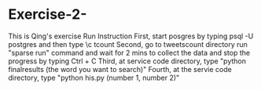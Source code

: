 # Exercise-2-
This is Qing's exercise
Run Instruction
First, start posgres by typing psql -U postgres and then type \c tcount
Second, go to tweetscount directory run "sparse run" command and wait for 2 mins to collect the data and stop the progress by typing Ctrl + C
Third, at service code directory, type "python finalresults (the word you want to search)"
Fourth, at the servie code directory, type "python his.py (number 1, number 2)"
